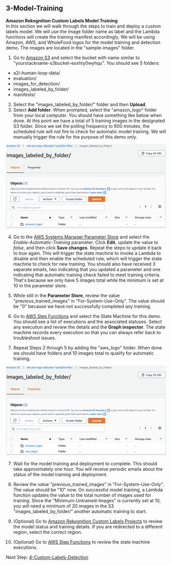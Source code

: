 ## 3-Model-Training

**Amazon Rekognition Custom Labels Model Training**  
In this section we will walk through the steps to train and deploy a custom labels model. We will use the image folder name as label and the Lambda functions will create the training manifest accordingly. We will be using Amazon, AWS, and WholeFood logos for the model training and detection demo. The images are located in the "sample-images" folder.

1. Go to [Amazon S3](https://s3.console.aws.amazon.com/s3/home) and select the bucket with name similar to "yourstackname-s3bucket-esxhty0wyhqu". You should see 5 folders:
  - a2i-human-loop-data/
  - evaluation/
  - images_for_detection/
  - images_labeled_by_folder/
  - manifests/
2. Select the "images_labeled_by_folder/" folder and then **Upload**.
3. Select **Add folder**. When prompted, select the "amazon_logo" folder from your local computer. You should have something like below when done. At this point we have a total of 5 training images in the designated S3 folder. Since we set the polling frequency to 600 minutes, the scheduled rule will not fire to check for automatic model training. We will manually trigger the rule for the purpose of this demo only.

  ![S3 Folder Image](s3-folder-1.png)

4. Go to the [AWS Systems Manager Parameter Store](https://console.aws.amazon.com/systems-manager/parameters) and select the *Enable-Automatic-Training* parameter. Click **Edit**, update the value to *false*, and then click **Save changes**. Repeat the steps to update it back to *true* again. This will trigger the state machine to invoke a Lambda to disable and then enable the scheduled rule, which will trigger the state machine to check for new training. You should also have received 3 separate emails, two indicating that you updated a parameter and one indicating that automatic training check failed to meet training criteria. That's because we only have 5 images total while the minimum is set at 10 in the parameter store.

4. While still in the **Parameter Store**, review the value "previous_trained_images" in "For-System-Use-Only". The value should be "0" because we have not successfully completed any training.

5. Go to [AWS Step Functions](https://console.aws.amazon.com/states/) and select the State Machine for this demo. You should see a list of executions and the associated statuses. Select any execution and review the details and the **Graph inspector**. The state machine records every execution so that you can always refer back to troubleshoot issues.

6. Repeat Steps 2 through 5 by adding the "aws_logo" folder. When done we should have folders and 10 images total to qualify for automatic training.

  ![S3 Folder Image](s3-folder-2.png)

7. Wait for the model training and deployment to complete. This should take approximately one hour. You will receive periodic emails about the status of the model training and deployment.

8. Review the value "previous_trained_images" in "For-System-Use-Only". The value should be "10" now. On successful model training, a Lambda function updates the value to the total number of images used for training. Since the "Minimum-Untrained-Images" is currently set at 10, you will need a minimum of 20 images in the S3 "images_labeled_by_folder/" another automatic training to start.

8. (Optional) Go to [Amazon Rekognition Custom Labels Projects](https://console.aws.amazon.com/rekognition/custom-labels#/projects) to review the model status and training details. If you are redirected to a different region, select the correct region.

9. (Optional) Go to [AWS Step Functions](https://console.aws.amazon.com/states/) to review the state machine executions.

Next Step: [4-Custom-Labels-Detection](../4-Custom-Labels-Detection/)

